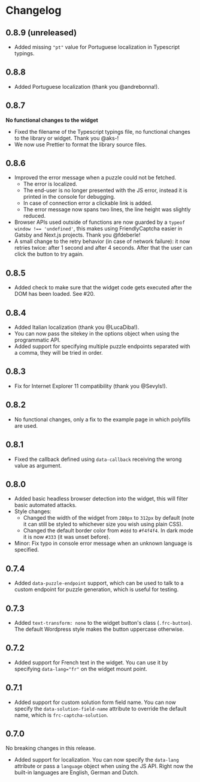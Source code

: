 # Changelog

## 0.8.9 (unreleased)

* Added missing `"pt"` value for Portuguese localization in Typescript typings.

## 0.8.8

* Added Portuguese localization (thank you @andrebonna!).

## 0.8.7
**No functional changes to the widget**

* Fixed the filename of the Typescript typings file, no functional changes to the library or widget. Thank you @aks-!
* We now use Prettier to format the library source files.

## 0.8.6
* Improved the error message when a puzzle could not be fetched.
  * The error is localized.
  * The end-user is no longer presented with the JS error, instead it is printed in the console for debugging.
  * In case of connection error a clickable link is added.
  * The error message now spans two lines, the line height was slightly reduced.
* Browser APIs used outside of functions are now guarded by a `typeof window !== 'undefined'`, this makes using FriendlyCaptcha easier in Gatsby and Next.js projects. Thank you @fdeberle!
* A small change to the retry behavior (in case of network failure): it now retries twice: after 1 second and after 4 seconds. After that the user can click the button to try again.

## 0.8.5
* Added check to make sure that the widget code gets executed after the DOM has been loaded. See #20.

## 0.8.4
* Added Italian localization (thank you @LucaDiba!).
* You can now pass the sitekey in the options object when using the programmatic API.
* Added support for specifying multiple puzzle endpoints separated with a comma, they will be tried in order.

## 0.8.3
* Fix for Internet Explorer 11 compatibility (thank you @Sevyls!).

## 0.8.2
* No functional changes, only a fix to the example page in which polyfills are used.

## 0.8.1
* Fixed the callback defined using `data-callback` receiving the wrong value as argument.

## 0.8.0
* Added basic headless browser detection into the widget, this will filter basic automated attacks.
* Style changes:
  * Changed the width of the widget from `280px` to `312px` by default (note it can still be styled to whichever size you wish using plain CSS).
  * Changed the default border color from `#ddd` to `#f4f4f4`. In dark mode it is now `#333` (it was unset before).
* Minor: Fix typo in console error message when an unknown language is specified.

## 0.7.4
* Added `data-puzzle-endpoint` support, which can be used to talk to a custom endpoint for puzzle generation, which is useful for testing.

## 0.7.3
* Added `text-transform: none` to the widget button's class (`.frc-button`). The default Wordpress style makes the button uppercase otherwise.

## 0.7.2
* Added support for French text in the widget. You can use it by specifying `data-lang="fr"` on the widget mount point.

## 0.7.1
* Added support for custom solution form field name. You can now specify the `data-solution-field-name` attribute to override the default name, which is `frc-captcha-solution`.

## 0.7.0
No breaking changes in this release.

* Added support for localization. You can now specify the `data-lang` attribute or pass a `language` object when using the JS API. Right now the built-in languages are English, German and Dutch.
